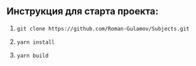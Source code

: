 ## Инструкция для старта проекта:

1. `git clone https://github.com/Roman-Gulamov/Subjects.git`

2. `yarn install`

3. `yarn build`
